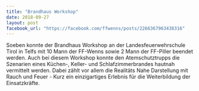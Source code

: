 ```yaml
---
title: "Brandhaus Workshop"
date: 2018-09-27
layout: post
facebook_url: "https://facebook.com/ffwenns/posts/2266367963438316"
---
```


Soeben konnte der Brandhaus Workshop an der Landesfeuerwehrschule Tirol in Telfs mit 10 Mann der FF-Wenns sowie 2 Mann der FF-Piller beendet werden.
Auch bei diesem Workshop konnte den Atemschutztrupps die Szenarien eines Küchen-, Keller- und Schlafzimmerbrandes hautnah vermittelt werden.
Dabei zählt vor allem die Realitäts Nahe Darstellung mit Rauch und Feuer - Kurz ein einzigartiges Erlebnis für die Weiterbildung der Einsatzkräfte.